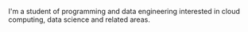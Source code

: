 I'm a student of programming and data engineering interested in cloud computing, data science and related areas.



<!---
gpeixotobr/gpeixotobr is a ✨ special ✨ repository because its `README.md` (this file) appears on your GitHub profile.
You can click the Preview link to take a look at your changes.
--->
